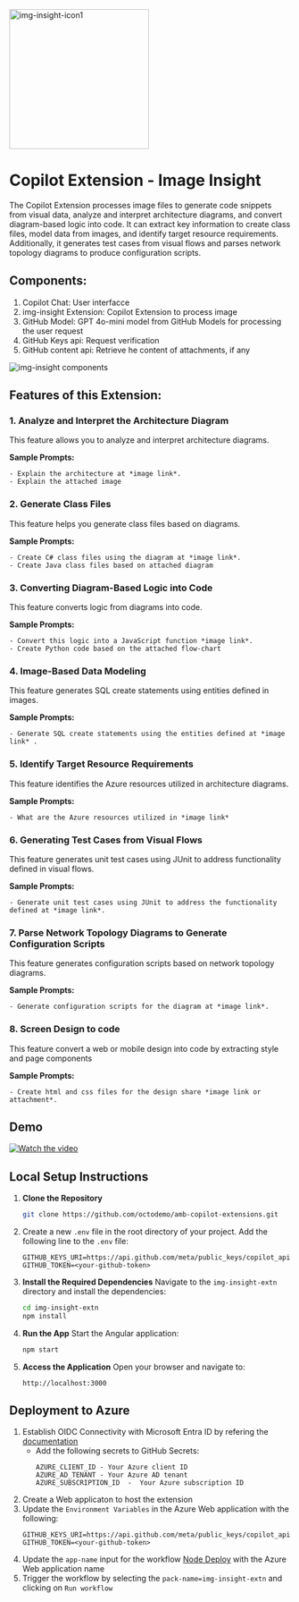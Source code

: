 
<img width="250" alt="img-insight-icon1" src="https://github.com/user-attachments/assets/4b1a1595-6a59-4d49-b363-486d518bace7" />

# Copilot Extension - Image Insight

The Copilot Extension processes image files to generate code snippets from visual data, analyze and interpret architecture diagrams, and convert diagram-based logic into code. It can extract key information to create class files, model data from images, and identify target resource requirements. Additionally, it generates test cases from visual flows and parses network topology diagrams to produce configuration scripts.

## Components:

   1. Copilot Chat: User interfacce
   2. img-insight Extension: Copilot Extension to process image
   3. GitHub Model: GPT 4o-mini model from GitHub Models for processing the user request
   4. GitHub Keys api: Request verification
   5. GitHub content api: Retrieve he content of attachments, if any

![img-insight components](https://github.com/user-attachments/assets/d5a1f857-7a37-4f5f-a70c-6f220730d74d)

## Features of this Extension:

  ### 1. Analyze and Interpret the Architecture Diagram
   This feature allows you to analyze and interpret architecture diagrams.

  **Sample Prompts:**
  ```
  - Explain the architecture at *image link*.
  - Explain the attached image 
  ```
  
  ### 2. Generate Class Files
  This feature helps you generate class files based on diagrams.
  
  **Sample Prompts:**
  ```
  - Create C# class files using the diagram at *image link*.
  - Create Java class files based on attached diagram
  ```
  
  ### 3. Converting Diagram-Based Logic into Code
  This feature converts logic from diagrams into code.
  
  **Sample Prompts:**
  ```
  - Convert this logic into a JavaScript function *image link*.
  - Create Python code based on the attached flow-chart
  ```
  
  ### 4. Image-Based Data Modeling
  This feature generates SQL create statements using entities defined in images.
  
  **Sample Prompts:**
  ```
  - Generate SQL create statements using the entities defined at *image link* .
  ```
  
  ### 5. Identify Target Resource Requirements
  This feature identifies the Azure resources utilized in architecture diagrams.
  
  **Sample Prompts:**
  ```
  - What are the Azure resources utilized in *image link* 
  ```
  
  ### 6. Generating Test Cases from Visual Flows
  This feature generates unit test cases using JUnit to address functionality defined in visual flows.
  
  **Sample Prompts:**
  ```
  - Generate unit test cases using JUnit to address the functionality defined at *image link*.
  ```
  
  ### 7. Parse Network Topology Diagrams to Generate Configuration Scripts
  This feature generates configuration scripts based on network topology diagrams.
  
  **Sample Prompts:**
  ```
  - Generate configuration scripts for the diagram at *image link*.
  ```

 ### 8. Screen Design to code
  This feature convert a web or mobile design into code by extracting style and page components
  
  **Sample Prompts:**
  ```
  - Create html and css files for the design share *image link or attachment*.
  ```

## Demo

[![Watch the video](../assets/img-insight-screenshot.png)]()

## Local Setup Instructions

1. **Clone the Repository**
   ```bash
   git clone https://github.com/octodemo/amb-copilot-extensions.git
   
   ```
2. Create a new `.env` file in the root directory of your project.
   Add the following line to the `.env` file:

    ```properties
    GITHUB_KEYS_URI=https://api.github.com/meta/public_keys/copilot_api
    GITHUB_TOKEN=<your-github-token>
    ```

3. **Install the Required Dependencies**
   Navigate to the `img-insight-extn` directory and install the dependencies:
   ```bash
   cd img-insight-extn
   npm install
   ```

4. **Run the App**
   Start the Angular application:
   ```bash
   npm start
   ```

5. **Access the Application**
   Open your browser and navigate to:
   ```
   http://localhost:3000
   ```

## Deployment to Azure
1. Establish OIDC Connectivity with Microsoft Entra ID by refering the [documentation](https://docs.github.com/en/actions/security-for-github-actions/security-hardening-your-deployments/about-security-hardening-with-openid-connect#getting-started-with-oidc)
   - Add the following secrets to GitHub Secrets:
     ```properties
     AZURE_CLIENT_ID - Your Azure client ID
     AZURE_AD_TENANT - Your Azure AD tenant
     AZURE_SUBSCRIPTION_ID  -  Your Azure subscription ID
     ```
2. Create a Web applicaton to host the extension
3. Update the `Environment Variables` in the Azure Web application with the following:
   ```properties
   GITHUB_KEYS_URI=https://api.github.com/meta/public_keys/copilot_api
   GITHUB_TOKEN=<your-github-token>
   ``` 
4. Update the `app-name` input for the workflow [Node Deploy](.github/workflows/node-deploy.yml) with the Azure Web application name
5. Trigger the workflow by selecting the `pack-name=img-insight-extn` and clicking on `Run workflow`
